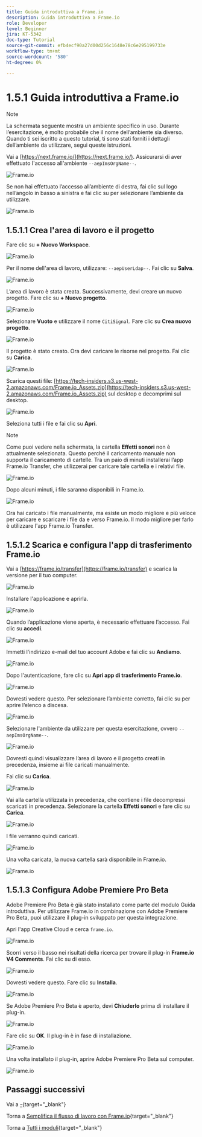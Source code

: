 ```yaml
---
title: Guida introduttiva a Frame.io
description: Guida introduttiva a Frame.io
role: Developer
level: Beginner
jira: KT-5342
doc-type: Tutorial
source-git-commit: efb4ecf90a27d00d256c1648e78c6e295199733e
workflow-type: tm+mt
source-wordcount: '580'
ht-degree: 0%

---
```


# 1.5.1 Guida introduttiva a Frame.io

>[!NOTE]
>
> La schermata seguente mostra un ambiente specifico in uso. Durante l’esercitazione, è molto probabile che il nome dell’ambiente sia diverso. Quando ti sei iscritto a questo tutorial, ti sono stati forniti i dettagli dell’ambiente da utilizzare, segui queste istruzioni.

Vai a [https://next.frame.io/](https://next.frame.io/). Assicurarsi di aver effettuato l&#39;accesso all&#39;ambiente `--aepImsOrgName--`.

![Frame.io](./images/frameio1.png)

Se non hai effettuato l’accesso all’ambiente di destra, fai clic sul logo nell’angolo in basso a sinistra e fai clic su per selezionare l’ambiente da utilizzare.

![Frame.io](./images/frameio2.png)

## 1.5.1.1 Crea l&#39;area di lavoro e il progetto

Fare clic su **+ Nuovo Workspace**.

![Frame.io](./images/frameio3.png)

Per il nome dell&#39;area di lavoro, utilizzare: `--aepUserLdap--`. Fai clic su **Salva**.

![Frame.io](./images/frameio4.png)

L’area di lavoro è stata creata. Successivamente, devi creare un nuovo progetto. Fare clic su **+ Nuovo progetto**.

![Frame.io](./images/frameio5.png)

Selezionare **Vuoto** e utilizzare il nome `CitiSignal`. Fare clic su **Crea nuovo progetto**.

![Frame.io](./images/frameio6.png)

Il progetto è stato creato. Ora devi caricare le risorse nel progetto. Fai clic su **Carica**.

![Frame.io](./images/frameio7.png)

Scarica questi file: [https://tech-insiders.s3.us-west-2.amazonaws.com/Frame.io_Assets.zip](https://tech-insiders.s3.us-west-2.amazonaws.com/Frame.io_Assets.zip) sul desktop e decomprimi sul desktop.

![Frame.io](./images/frameio8.png)

Seleziona tutti i file e fai clic su **Apri**.

>[!NOTE]
>
>Come puoi vedere nella schermata, la cartella **Effetti sonori** non è attualmente selezionata. Questo perché il caricamento manuale non supporta il caricamento di cartelle. Tra un paio di minuti installerai l’app Frame.io Transfer, che utilizzerai per caricare tale cartella e i relativi file.

![Frame.io](./images/frameio9.png)

Dopo alcuni minuti, i file saranno disponibili in Frame.io.

![Frame.io](./images/frameio10.png)

Ora hai caricato i file manualmente, ma esiste un modo migliore e più veloce per caricare e scaricare i file da e verso Frame.io. Il modo migliore per farlo è utilizzare l&#39;app Frame.io Transfer.

## 1.5.1.2 Scarica e configura l&#39;app di trasferimento Frame.io

Vai a [https://frame.io/transfer](https://frame.io/transfer) e scarica la versione per il tuo computer.

![Frame.io](./images/frameio11.png)

Installare l&#39;applicazione e aprirla.

![Frame.io](./images/frameio12.png)

Quando l’applicazione viene aperta, è necessario effettuare l’accesso. Fai clic su **accedi**.

![Frame.io](./images/frameio13.png)

Immetti l&#39;indirizzo e-mail del tuo account Adobe e fai clic su **Andiamo**.

![Frame.io](./images/frameio14.png)

Dopo l&#39;autenticazione, fare clic su **Apri app di trasferimento Frame.io**.

![Frame.io](./images/frameio15.png)

Dovresti vedere questo. Per selezionare l’ambiente corretto, fai clic su per aprire l’elenco a discesa.

![Frame.io](./images/frameio16.png)

Selezionare l&#39;ambiente da utilizzare per questa esercitazione, ovvero `--aepImsOrgName--`.

![Frame.io](./images/frameio17.png)

Dovresti quindi visualizzare l’area di lavoro e il progetto creati in precedenza, insieme ai file caricati manualmente.

Fai clic su **Carica**.

![Frame.io](./images/frameio18.png)

Vai alla cartella utilizzata in precedenza, che contiene i file decompressi scaricati in precedenza. Selezionare la cartella **Effetti sonori** e fare clic su **Carica**.

![Frame.io](./images/frameio19.png)

I file verranno quindi caricati.

![Frame.io](./images/frameio20.png)

Una volta caricata, la nuova cartella sarà disponibile in Frame.io.

![Frame.io](./images/frameio21.png)

## 1.5.1.3 Configura Adobe Premiere Pro Beta

Adobe Premiere Pro Beta è già stato installato come parte del modulo Guida introduttiva. Per utilizzare Frame.io in combinazione con Adobe Premiere Pro Beta, puoi utilizzare il plug-in sviluppato per questa integrazione.

Apri l&#39;app Creative Cloud e cerca `frame.io`.

![Frame.io](./images/frameio23.png)

Scorri verso il basso nei risultati della ricerca per trovare il plug-in **Frame.io V4 Comments**. Fai clic su di esso.

![Frame.io](./images/frameio24.png)

Dovresti vedere questo. Fare clic su **Installa**.

![Frame.io](./images/frameio25.png)

Se Adobe Premiere Pro Beta è aperto, devi **Chiuderlo** prima di installare il plug-in.

![Frame.io](./images/frameio26.png)

Fare clic su **OK**. Il plug-in è in fase di installazione.

![Frame.io](./images/frameio27.png)

Una volta installato il plug-in, aprire Adobe Premiere Pro Beta sul computer.

![Frame.io](./images/frameio22.png)

## Passaggi successivi

Vai a [-](./ex1.md){target="_blank"}

Torna a [Semplifica il flusso di lavoro con Frame.io](./frameio.md){target="_blank"}

Torna a [Tutti i moduli](./../../../overview.md){target="_blank"}
